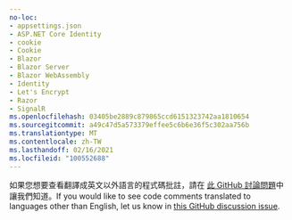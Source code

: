 ```yaml
---
no-loc:
- appsettings.json
- ASP.NET Core Identity
- cookie
- Cookie
- Blazor
- Blazor Server
- Blazor WebAssembly
- Identity
- Let's Encrypt
- Razor
- SignalR
ms.openlocfilehash: 03405be2889c879865ccd6151323742aa1810654
ms.sourcegitcommit: a49c47d5a573379effee5c6b6e36f5c302aa756b
ms.translationtype: MT
ms.contentlocale: zh-TW
ms.lasthandoff: 02/16/2021
ms.locfileid: "100552688"
---
```

<span data-ttu-id="c8cd5-101">如果您想要查看翻譯成英文以外語言的程式碼批註，請在 [此 GitHub 討論問題](https://github.com/MicrosoftDocs/feedback/issues/2515)中讓我們知道。</span><span class="sxs-lookup"><span data-stu-id="c8cd5-101">If you would like to see code comments translated to languages other than English, let us know in [this GitHub discussion issue](https://github.com/MicrosoftDocs/feedback/issues/2515).</span></span>